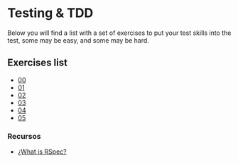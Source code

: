 # Testing & TDD

Below you will find a list with a set of exercises to put your test
skills into the test, some may be easy, and some may be hard.

## Exercises list

* [00](test_exercises/00)
* [01](test_exercises/01)
* [02](test_exercises/02)
* [03](test_exercises/03)
* [04](test_exercises/04)
* [05](test_exercises/05)

### Recursos

* [¿What is RSpec?](INTRODUCTION_TO_RSPEC.md)

